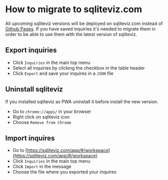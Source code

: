 # How to migrate to sqliteviz.com

All upcoming sqliteviz versions will be deployed on sqliteviz.com instead of
[Github Pages](https://lana-k.github.io/sqliteviz/#/). If you have saved inquiries it's needed to migrate them in order
to be able to use them with the latest version of sqliteviz.

## Export inquiries

- Click `Inquiries` in the main top menu
- Select all inquiries by clicking the checkbox in the table header
- Click `Export` and save your inquires in a `JSON` file

## Uninstall sqliteviz

If you installed sqliteviz as PWA uninstall it before install the new version.

- Go to `chrome://apps/` in your browser
- Right click on sqliteviz icon
- Choose `Remove from Chrome`

## Import inquires

- Go to [https://sqliteviz.com/app/#/workspace](https://sqliteviz.com/app/#/workspace)
- Click `Inquiries` in the main top menu
- Click `Import` in the message
- Choose the file where you exported your inquires
